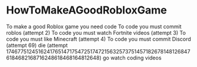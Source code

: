 # HowToMakeAGoodRobloxGame
To make a good Roblox game you need code
To code you must commit roblos
(attempt 2) To code you must watch Fortnite videos
(attempt 3) To code you must like Minecraft
(attempt 4) To code you must commit Discord
(attempt 69) die
(attempt 1746775124516241765147175472517472156325737514571826781481268476184682168716248618468164812648) go watch coding videos
